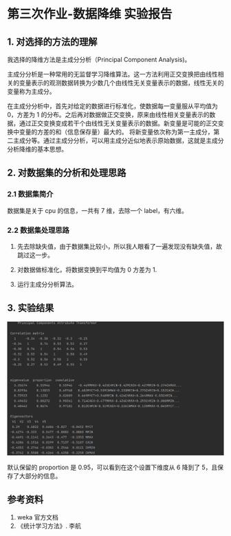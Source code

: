 # 第三次作业-数据降维 实验报告

## 1. 对选择的方法的理解

我选择的降维方法是主成分分析（Principal Component Analysis)。

主成分分析是一种常用的无监督学习降维算法。这一方法利用正交变换把由线性相关的变量表示的观测数据转换为少数几个由线性无关变量表示的数据，线性无关的变量称为主成分。

在主成分分析中，首先对给定的数据进行标准化，使数据每一变量服从平均值为 0，方差为 1 的分布。之后再对数据做正交变换，原来由线性相关变量表示的数据，通过正交变换变成若干个由线性无关变量表示的数据。新变量是可能的正交变换中变量的方差的和（信息保存量）最大的。 将新变量依次称为第一主成分，第二主成分等。通过主成分分析，可以用主成分近似地表示原始数据，这就是主成分分析降维的基本思想。

## 2. 对数据集的分析和处理思路

### 2.1 数据集简介

数据集是关于 cpu 的信息，一共有 7 维，去除一个 label，有六维。

### 2.2 数据集处理思路

1. 先去除缺失值，由于数据集比较小，所以我人眼看了一遍发现没有缺失值，故跳过这一步。

2. 对数据做标准化，将数据变换到平均值为 0 方差为 1.
3. 运行主成分分析算法。

## 3. 实验结果

![](./img/pca_result.png)

默认保留的 proportion 是 0.95，可以看到在这个设置下维度从 6 降到了 5，且保存了大部分的信息。

## 参考资料

1. weka 官方文档
2. 《统计学习方法》. 李航
